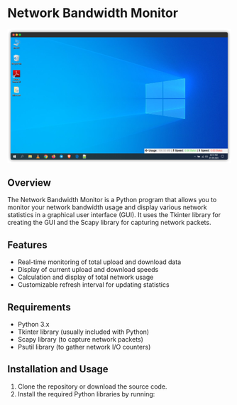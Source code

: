 # Network Bandwidth Monitor

![Screenshot](screenshot.png)

## Overview

The Network Bandwidth Monitor is a Python program that allows you to monitor your network bandwidth usage and display various network statistics in a graphical user interface (GUI). It uses the Tkinter library for creating the GUI and the Scapy library for capturing network packets.

## Features

- Real-time monitoring of total upload and download data
- Display of current upload and download speeds
- Calculation and display of total network usage
- Customizable refresh interval for updating statistics

## Requirements

- Python 3.x
- Tkinter library (usually included with Python)
- Scapy library (to capture network packets)
- Psutil library (to gather network I/O counters)

## Installation and Usage

1. Clone the repository or download the source code.
2. Install the required Python libraries by running:
